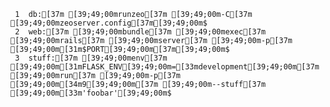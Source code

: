      1	db:[37m [39;49;00mrunzeo[37m [39;49;00m-C[37m [39;49;00mzeoserver.config[37m[39;49;00m$
     2	web:[37m [39;49;00mbundle[37m [39;49;00mexec[37m [39;49;00mrails[37m [39;49;00mserver[37m [39;49;00m-p[37m [39;49;00m[31m$PORT[39;49;00m[37m[39;49;00m$
     3	stuff:[37m [39;49;00menv[37m [39;49;00m[31mFLASK_ENV[39;49;00m=[33mdevelopment[39;49;00m[37m [39;49;00mrun[37m [39;49;00m-p[37m [39;49;00m[34m9[39;49;00m[37m [39;49;00m--stuff[37m [39;49;00m[33m'foobar'[39;49;00m$

